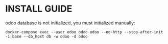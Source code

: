 # INSTALL GUIDE

odoo database is not initialized, you must initialized manually:
```
docker-compose exec --user odoo odoo odoo --no-http --stop-after-init -i base --db_host db -w odoo -d odoo
```
